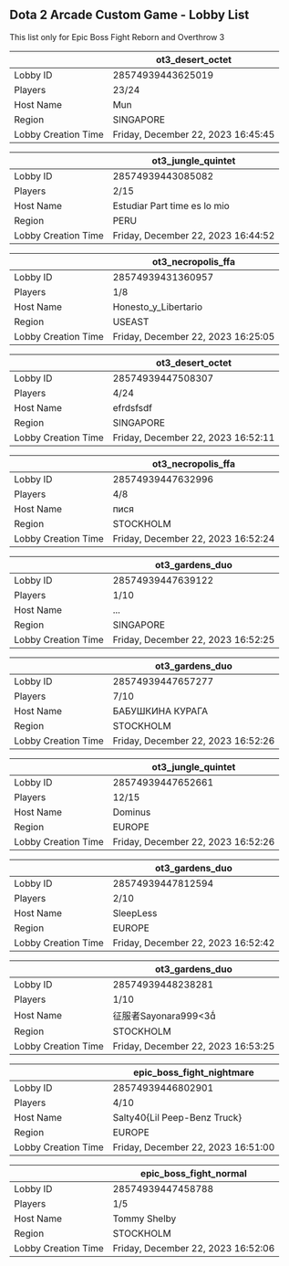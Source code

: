 ## Dota 2 Arcade Custom Game - Lobby List

This list only for Epic Boss Fight Reborn and Overthrow 3

|  | ot3_desert_octet |
| ------ | ------ |
| Lobby ID | 28574939443625019 |
| Players | 23/24 |
| Host Name | Mun |
| Region | SINGAPORE |
| Lobby Creation Time | Friday, December 22, 2023 16:45:45 |


|  | ot3_jungle_quintet |
| ------ | ------ |
| Lobby ID | 28574939443085082 |
| Players | 2/15 |
| Host Name | Estudiar Part time es lo mio |
| Region | PERU |
| Lobby Creation Time | Friday, December 22, 2023 16:44:52 |


|  | ot3_necropolis_ffa |
| ------ | ------ |
| Lobby ID | 28574939431360957 |
| Players | 1/8 |
| Host Name | Honesto_y_Libertario |
| Region | USEAST |
| Lobby Creation Time | Friday, December 22, 2023 16:25:05 |


|  | ot3_desert_octet |
| ------ | ------ |
| Lobby ID | 28574939447508307 |
| Players | 4/24 |
| Host Name | efrdsfsdf |
| Region | SINGAPORE |
| Lobby Creation Time | Friday, December 22, 2023 16:52:11 |


|  | ot3_necropolis_ffa |
| ------ | ------ |
| Lobby ID | 28574939447632996 |
| Players | 4/8 |
| Host Name | пися |
| Region | STOCKHOLM |
| Lobby Creation Time | Friday, December 22, 2023 16:52:24 |


|  | ot3_gardens_duo |
| ------ | ------ |
| Lobby ID | 28574939447639122 |
| Players | 1/10 |
| Host Name | ... |
| Region | SINGAPORE |
| Lobby Creation Time | Friday, December 22, 2023 16:52:25 |


|  | ot3_gardens_duo |
| ------ | ------ |
| Lobby ID | 28574939447657277 |
| Players | 7/10 |
| Host Name | БАБУШКИНА КУРАГА |
| Region | STOCKHOLM |
| Lobby Creation Time | Friday, December 22, 2023 16:52:26 |


|  | ot3_jungle_quintet |
| ------ | ------ |
| Lobby ID | 28574939447652661 |
| Players | 12/15 |
| Host Name | Dominus |
| Region | EUROPE |
| Lobby Creation Time | Friday, December 22, 2023 16:52:26 |


|  | ot3_gardens_duo |
| ------ | ------ |
| Lobby ID | 28574939447812594 |
| Players | 2/10 |
| Host Name | SleepLess |
| Region | EUROPE |
| Lobby Creation Time | Friday, December 22, 2023 16:52:42 |


|  | ot3_gardens_duo |
| ------ | ------ |
| Lobby ID | 28574939448238281 |
| Players | 1/10 |
| Host Name | 征服者Sayonara999<3 |
| Region | STOCKHOLM |
| Lobby Creation Time | Friday, December 22, 2023 16:53:25 |


|  | epic_boss_fight_nightmare |
| ------ | ------ |
| Lobby ID | 28574939446802901 |
| Players | 4/10 |
| Host Name | Salty40{Lil Peep-Benz Truck} |
| Region | EUROPE |
| Lobby Creation Time | Friday, December 22, 2023 16:51:00 |


|  | epic_boss_fight_normal |
| ------ | ------ |
| Lobby ID | 28574939447458788 |
| Players | 1/5 |
| Host Name | Tommy Shelby |
| Region | STOCKHOLM |
| Lobby Creation Time | Friday, December 22, 2023 16:52:06 |


